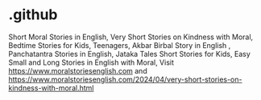 # .github
Short Moral Stories in English, Very Short Stories on Kindness with Moral, Bedtime Stories for Kids, Teenagers, Akbar Birbal Story in English ,  Panchatantra Stories in English, Jataka Tales Short Stories for Kids, Easy Small and Long Stories in English with Moral, Visit https://www.moralstoriesenglish.com and https://www.moralstoriesenglish.com/2024/04/very-short-stories-on-kindness-with-moral.html
